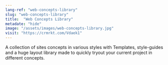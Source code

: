```yaml
---
lang-ref: "web-concepts-library"
slug: "web-concepts-library"
title:  "Web Concepts Library"
metadate: "hide"
image: "/assets/images/web-concepts-library.jpg"
visit: "https://crmrkt.com/Vdaek1"
---
```

A collection of sites concepts in various styles with Templates, style-guides and a huge layout library made to quickly tryout your current project in different concepts.